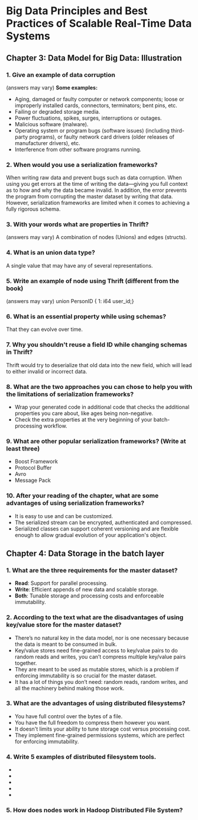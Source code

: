 # Big Data Principles and Best Practices of Scalable Real-Time Data Systems
 
## Chapter 3: Data Model for Big Data: Illustration

### 1. Give an example of data corruption 
(answers may vary)
**Some examples:**
- Aging, damaged or faulty computer or network components; loose or improperly installed cards, connectors, terminators; bent pins, etc.
- Failing or degraded storage media.
- Power fluctuations, spikes, surges, interruptions or outages.
- Malicious software (malware).
- Operating system or program bugs (software issues) (including third-party programs), or faulty network card drivers (older releases of manufacturer drivers), etc.
- Interference from other software programs running.

### 2. When would you use a serialization frameworks?
When writing raw data and prevent bugs such as data corruption. When using you get errors at the time of writing the data—giving you full context as to how and why the data became invalid. In addition, the error prevents the program from corrupting the master dataset
by writing that data. However, serialization frameworks are limited when it comes to achieving a fully rigorous schema.

### 3. With your words what are properties in Thrift?
(answers may vary)
A combination of nodes (Unions) and edges (structs).

### 4. What is an union data type?
A single value that may have any of several representations. 

### 5. Write an example of node using Thrift (different from the book)
(answers may vary)
union PersonID { 1: i64 user_id;}

### 6. What is an essential property while using schemas?  
That they can evolve over time.

### 7. Why you shouldn't reuse a field ID while changing schemas in Thrift?
Thrift would try to deserialize that old data into the new field, which will lead to either invalid or incorrect data. 

### 8. What are the two approaches you can chose to help you with the limitations of serialization frameworks?
- Wrap your generated code in additional code that checks the additional properties you care about, like ages being non-negative. 
- Check the extra properties at the very  beginning of your batch-processing workflow.

### 9. What are other popular serialization frameworks? (Write at least three)
- Boost Framework
- Protocol Buffer
- Avro
- Message Pack

### 10. After your reading of the chapter, what are some advantages of using serialization frameworks?
- It is easy to use and can be customized.
- The serialized stream can be encrypted, authenticated and compressed.
- Serialized classes can support coherent versioning and are flexible enough to allow gradual evolution of your application's object.

## Chapter 4: Data Storage in the batch layer

### 1. What are the three requirements for the master dataset?
- **Read**: Support for parallel processing.
- **Write**: Efficient appends of new data and scalable storage.
- **Both**: Tunable storage and processing costs and enforceable immutability.

### 2. According to the text what are the disadvantages of using key/value store for the master dataset?
- There’s no natural key in the data model, nor is one necessary because the data is meant to be consumed in bulk.
- Key/value stores need fine-grained access to key/value pairs to do random reads and writes, you can’t compress multiple key/value pairs together.
- They are meant to be used  as mutable stores, which is a problem if enforcing immutability is so crucial for the  master dataset.
- It has a lot of things you don’t need: random reads, random writes, and all the machinery behind making those work.

### 3. What are the advantages of using distributed filesystems?
- You have full control over the bytes of a file.
- You have the full freedom to compress them however you want. 
- It doesn't limits your ability to  tune storage cost versus processing cost.
- They implement fine-grained permissions systems, which are perfect for enforcing immutability.

### 4. Write 5 examples of distributed filesystem tools.
- 
- 
- 
- 
- 

### 5. How does nodes work in Hadoop Distributed File System?


